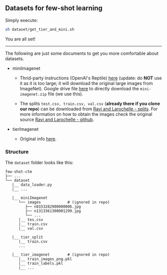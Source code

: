 ## Datasets for few-shot learning

Simply execute:
```bash
sh dataset/get_tier_and_mini.sh
```
You are all set! 

----
The following are just some documents to get you more comfortable about datasets.

- miniImagenet
    
    - Thrid-party instructions (OpenAI's Reptile) 
    [here](https://github.com/openai/supervised-reptile/blob/master/fetch_data.sh) (update:
    do **NOT** use it as it is too large; it will download the original large images from ImageNet).
  Google drive file [here](
https://drive.google.com/file/d/1HkgrkAwukzEZA0TpO7010PkAOREb2Nuk/view) to directly 
download the `mini-imagenet.zip` file (we use this). 

    - The splits  `test.csv, train.csv, val.csv` (**already there if you clone our repo**) can be 
downloaded from [Ravi and Larochelle - splits](https://github.com/twitter/meta-learning-lstm/tree/master/data/miniImagenet). 
For more information on how to obtain the images check the original source 
[Ravi and Larochelle - github](https://github.com/twitter/meta-learning-lstm).




- tierImagenet
    
    - Original info [here](https://github.com/renmengye/few-shot-ssl-public#tieredimagenet).

### Structure

The `dataset` folder looks like this:
    
    few-shot-ctm
    ├── ...
    └── dataset
       |__ data_loader.py
       |__ ...
       
       |__ miniImagenet                
          └── images            # (ignored in repo)
             ├── n0153282900000006.jpg
             ├── n1313361300001299.jpg
             └── ...
          |__ tes.csv
          |__ train.csv
          |__ val.csv
          
       |__ tier_split
          |__ train.csv
          ...
          
       |__ tier_imagenet        # (ignored in repo)
          |__ train_images_png.pkl 
          |__ train_labels.pkl
          |__ ...

